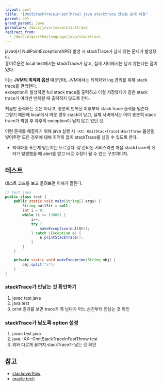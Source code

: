 ```yaml
---
layout: post
title: "[OmitStackTraceInFastThrow] java stacktrace 안남는 문제 해결"
parent: 이슈
grand_parent: Java
permalink: /docs/java/issue/stacktrace
redirect_from:
  - /docs/algorithm/language/java/stacktrace
---
```


java에서 NullPointException(NPE) 발생 시 stackTrace가 남지 않는 문제가 발생했다.  
흥미로운건 local test에서는 stackTrace가 남고, 실제 서버에서는 남지 않는다는 점이었다.  

이는 **JVM의 최적화 옵션** 때문인데, JVM에서는 최적화와 log 관리를 위해 stack trace를 관리한다.  
exception이 발생하면 full stack trace를 출력하고 이걸 저장했다가 같은 stack trace가 여러번 반복될 때 출력하지 않도록 한다.

처음만 출력하는 것은 아니고, 충분히 반복된 이후부터 stack trace 출력을 멈춘다.  
그렇기 때문에 local에서 띄운 경우 stack이 남고, 실제 서버에서는 이미 충분히 stack trace가 찍힌 후 이후의 exception이 남지 않고 있던 것.

이런 문제를 해결하기 위해 java 실행 시 `-XX:-OmitStackTraceInFastThrow` 옵션을 넣어주면 모든 경우에 대해 최적화 없이 stackTrace를 남길 수 있도록 한다.
- 최적화를 푸는게 맞는지는 모르겠다. 잘 준비된 서비스라면 처음 stackTrace의 에러가 발생했을 때 alert를 받고 바로 수정이 될 수 있는 구조여야지.

## 테스트
테스트 코드를 보고 돌려보면 이해가 잘된다.

```java
// test.java
public class test {
    public static void main(String[] args) {
        String nullStr = null;
        int i = 0;
        while (i <= 13000) {
            i++;
            try {
                makeException(nullStr);
            } catch (Exception e) {
                e.printStackTrace();
            }
        }
    }

    private static void makeException(String obj) {
        obj.split("a");
    }
}
```

### stackTrace가 안남는 것 확인하기

1. javac test.java
2. java test
3. print 결과를 보면 trace가 쭉 남다가 어느 순간부터 안남는 것 확인

### stackTrace가 남도록 option 설정

1. javac test.java
2. java -XX:-OmitStackTraceInFastThrow test
3. 위와 다르게 끝까지 stackTrace가 남는 것 확인


## 참고

- [stackoverflow](https://stackoverflow.com/questions/2411487/nullpointerexception-in-java-with-no-stacktrace)
- [oracle tech](https://www.oracle.com/java/technologies/javase/release-notes-introduction.html#hotspot)